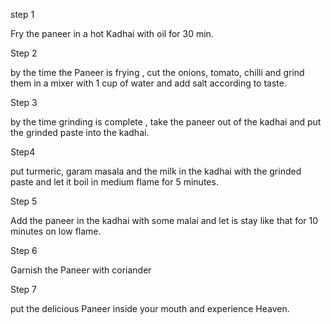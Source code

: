 step 1

Fry the paneer in a hot Kadhai with oil for 30 min.

Step 2

by the time the Paneer is frying , cut the onions, tomato, chilli and grind them in a mixer with 1 cup of water  and add salt according to taste.

Step 3

by the time grinding is complete , take the paneer out of the kadhai and put the grinded paste into the kadhai.

Step4
 
put turmeric, garam masala and the milk in the kadhai with the grinded paste and let it boil in medium flame for 5 minutes.

Step 5 

Add the paneer in the kadhai with some malai and let is stay like that for 10 minutes on low flame.

Step 6 

Garnish the Paneer with coriander

Step 7 
 
 put the delicious Paneer inside your mouth and experience Heaven.
